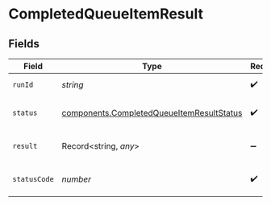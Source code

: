 # CompletedQueueItemResult


## Fields

| Field                                                                                                  | Type                                                                                                   | Required                                                                                               | Description                                                                                            |
| ------------------------------------------------------------------------------------------------------ | ------------------------------------------------------------------------------------------------------ | ------------------------------------------------------------------------------------------------------ | ------------------------------------------------------------------------------------------------------ |
| `runId`                                                                                                | *string*                                                                                               | :heavy_check_mark:                                                                                     | The run ID of the item                                                                                 |
| `status`                                                                                               | [components.CompletedQueueItemResultStatus](../../models/components/completedqueueitemresultstatus.md) | :heavy_check_mark:                                                                                     | Execution status of the item                                                                           |
| `result`                                                                                               | Record<string, *any*>                                                                                  | :heavy_minus_sign:                                                                                     | The result of API execution.                                                                           |
| `statusCode`                                                                                           | *number*                                                                                               | :heavy_check_mark:                                                                                     | The API response status code                                                                           |